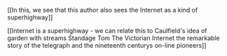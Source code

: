 
[[In this, we see that this author also sees the Internet as a kind of superhighway]]

[[Internet is a superhighway - we can relate this to Caulfield's idea of garden with streams Standage Tom The Victorian Internet the remarkable story of the telegraph and the nineteenth centurys on-line pioneers]]


